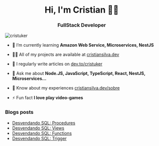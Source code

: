 <h1 align="center">Hi, I'm Cristian 🤘🏾</h1>
<h3 align="center">FullStack Developer</h3>

<p align="left"> <img src="https://komarev.com/ghpvc/?username=cristuker&label=Profile%20views&color=0e75b6&style=flat" alt="cristuker" /> </p>

- 🌱 I’m currently learning **Amazon Web Service, Microservices, NestJS**

- 👨‍💻 All of my projects are available at [cristiansilva.dev](https://www.cristiansilva.dev)

- 📝 I regularly write articles on [dev.to/cristuker](https://www.dev.to/cristuker)

- 💬 Ask me about **Node.JS, JavaScript, TypeScript, React, NestJS, Microservices...**

- 📄 Know about my experiences [cristiansilva.dev/sobre](https://www.cristiansilva.dev/sobre)

- ⚡ Fun fact **I love play video-games**

### Blogs posts
<!-- BLOG-POST-LIST:START -->
- [Desvendando SQL: Procedures](https://dev.to/cristuker/desvendando-sql-procedures-1nbl)
- [Desvendando SQL: Views](https://dev.to/cristuker/desvendando-sql-views-4f34)
- [Desvendando SQL: Functions](https://dev.to/cristuker/desvendando-sql-functions-26c3)
- [Desvendando SQL: Trigger](https://dev.to/cristuker/desvendando-sql-trigger-f32)
<!-- BLOG-POST-LIST:END -->



